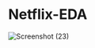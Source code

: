 # Netflix-EDA

![Screenshot (23)](https://github.com/Js-Aditya/Netflix-EDA/assets/83912961/15f60d76-e933-469e-b13c-08dd7822625b)

